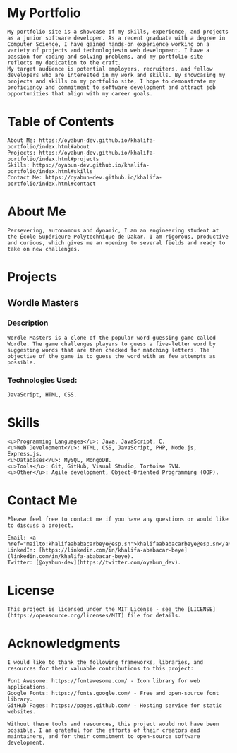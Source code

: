 # My Portfolio

    My portfolio site is a showcase of my skills, experience, and projects as a junior software developer. As a recent graduate with a degree in Computer Science, I have gained hands-on experience working on a variety of projects and technologiesin web development. I have a passion for coding and solving problems, and my portfolio site reflects my dedication to the craft.
    My target audience is potential employers, recruiters, and fellow developers who are interested in my work and skills. By showcasing my projects and skills on my portfolio site, I hope to demonstrate my proficiency and commitment to software development and attract job opportunities that align with my career goals.

# Table of Contents
    About Me: https://oyabun-dev.github.io/khalifa-portfolio/index.html#about
    Projects: https://oyabun-dev.github.io/khalifa-portfolio/index.html#projects
    Skills: https://oyabun-dev.github.io/khalifa-portfolio/index.html#skills
    Contact Me: https://oyabun-dev.github.io/khalifa-portfolio/index.html#contact

# About Me
    Persevering, autonomous and dynamic, I am an engineering student at the École Supérieure Polytechnique de Dakar. I am rigorous, productive and curious, which gives me an opening to several fields and ready to take on new challenges.

# Projects

## Wordle Masters

### Description 

    Wordle Masters is a clone of the popular word guessing game called Wordle. The game challenges players to guess a five-letter word by suggesting words that are then checked for matching letters. The objective of the game is to guess the word with as few attempts as possible.

### Technologies Used: 

    JavaScript, HTML, CSS.

# Skills

    <u>Programming Languages</u>: Java, JavaScript, C.
    <u>Web Development</u>: HTML, CSS, JavaScript, PHP, Node.js, Express.js.
    <u>Databases</u>: MySQL, MongoDB.
    <u>Tools</u>: Git, GitHub, Visual Studio, Tortoise SVN.
    <u>Other</u>: Agile development, Object-Oriented Programming (OOP).

# Contact Me

    Please feel free to contact me if you have any questions or would like to discuss a project.

    Email: <a href="mailto:khalifaababacarbeye@esp.sn">khalifaababacarbeye@esp.sn</a>.
    LinkedIn: [https://linkedin.com/in/khalifa-ababacar-beye](linkedin.com/in/khalifa-ababacar-beye).
    Twitter: [@oyabun-dev](https://twitter.com/oyabun_dev).

# License

    This project is licensed under the MIT License - see the [LICENSE](https://opensource.org/licenses/MIT) file for details.

# Acknowledgments

    I would like to thank the following frameworks, libraries, and resources for their valuable contributions to this project:

    Font Awesome: https://fontawesome.com/ - Icon library for web applications.
    Google Fonts: https://fonts.google.com/ - Free and open-source font library.
    GitHub Pages: https://pages.github.com/ - Hosting service for static websites.

    Without these tools and resources, this project would not have been possible. I am grateful for the efforts of their creators and maintainers, and for their commitment to open-source software development.
